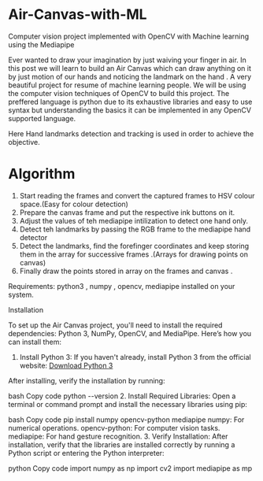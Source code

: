 # Air-Canvas-with-ML
Computer vision project implemented with OpenCV with Machine learning using the Mediapipe

Ever wanted to draw your imagination by just waiving your finger in air. In this post we will learn to build an Air Canvas which can draw anything on it by just motion of our hands and noticing the landmark on the hand . A very beautiful project for resume of machine learning people.
We will be using the computer vision techniques of OpenCV to build this project. The preffered language is python due to its exhaustive libraries and easy to use syntax but understanding the basics it can be implemented in any OpenCV supported language.

Here Hand landmarks detection and tracking is used in order to achieve the objective. 


# Algorithm

1. Start reading the frames and convert the captured frames to HSV colour space.(Easy for colour detection)
2. Prepare the canvas frame and put the respective ink buttons on it.
3. Adjust the values of teh mediapipe intilization to detect one hand only.
4. Detect teh landmarks by passing the RGB frame to the mediapipe hand detector
5. Detect the landmarks, find the forefinger coordinates and keep storing them in the array for successive frames .(Arrays for drawing points on canvas)
6. Finally draw the points stored in array on the frames and canvas .

Requirements: python3 , numpy , opencv, mediapipe installed on your system.

Installation

To set up the Air Canvas project, you'll need to install the required dependencies: Python 3, NumPy, OpenCV, and MediaPipe. Here’s how you can install them:

1. Install Python 3:
If you haven't already, install Python 3 from the official website:
[Download Python 3](https://www.python.org/downloads/)

After installing, verify the installation by running:

bash
Copy code
python --version
2. Install Required Libraries:
Open a terminal or command prompt and install the necessary libraries using pip:

bash
Copy code
pip install numpy opencv-python mediapipe
numpy: For numerical operations.
opencv-python: For computer vision tasks.
mediapipe: For hand gesture recognition.
3. Verify Installation:
After installation, verify that the libraries are installed correctly by running a Python script or entering the Python interpreter:

python
Copy code
import numpy as np
import cv2
import mediapipe as mp


